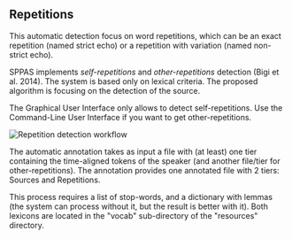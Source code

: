 ## Repetitions

This automatic detection focus on word repetitions, which can be an exact 
repetition (named strict echo) or a repetition with variation 
(named non-strict echo).

SPPAS implements *self-repetitions* and *other-repetitions* detection (Bigi
et al. 2014). The system is based only on lexical criteria. 
The proposed algorithm is focusing on the detection of the source. 

The Graphical User Interface only allows to detect self-repetitions.
Use the Command-Line User Interface if you want to get other-repetitions.

![Repetition detection workflow](./etc/figures/repetworkflow.bmp)

The automatic annotation takes as input a file with (at least) one 
tier containing the time-aligned tokens of the speaker (and another file/tier
for other-repetitions).
The annotation provides one annotated file with 2 tiers: Sources and Repetitions.

This process requires a list of stop-words, and a dictionary with lemmas (the
system can process without it, but the result is better with it). Both lexicons
are located in the "vocab" sub-directory of the "resources" directory.
